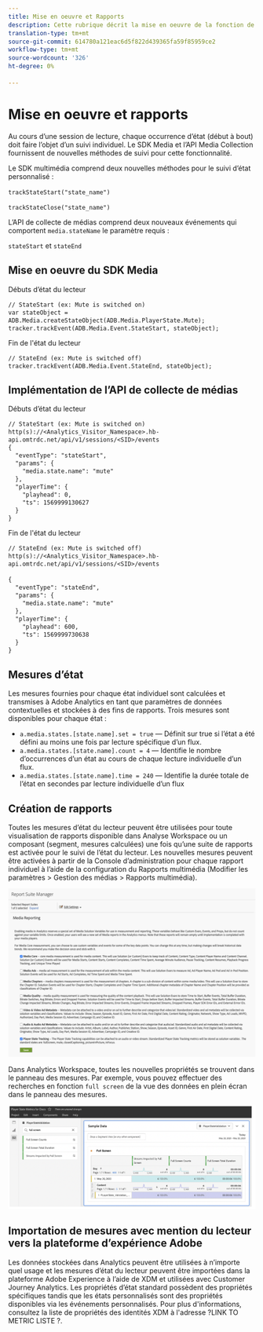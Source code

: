 ```yaml
---
title: Mise en oeuvre et Rapports
description: Cette rubrique décrit la mise en oeuvre de la fonction de suivi de l’état du lecteur, y compris .
translation-type: tm+mt
source-git-commit: 614780a121eac6d5f822d439365fa59f85959ce2
workflow-type: tm+mt
source-wordcount: '326'
ht-degree: 0%

---
```



# Mise en oeuvre et rapports

Au cours d’une session de lecture, chaque occurrence d’état (début à bout) doit faire l’objet d’un suivi individuel. Le SDK Media et l’API Media Collection fournissent de nouvelles méthodes de suivi pour cette fonctionnalité.

Le SDK multimédia comprend deux nouvelles méthodes pour le suivi d’état personnalisé :

`trackStateStart("state_name")`

`trackStateClose("state_name")`


L’API de collecte de médias comprend deux nouveaux événements qui comportent `media.stateName` le paramètre requis :

`stateStart` et `stateEnd`

## Mise en oeuvre du SDK Media

Débuts d’état du lecteur

```
// StateStart (ex: Mute is switched on)
var stateObject = ADB.Media.createStateObject(ADB.Media.PlayerState.Mute);
tracker.trackEvent(ADB.Media.Event.StateStart, stateObject);
```

Fin de l&#39;état du lecteur

```
// StateEnd (ex: Mute is switched off)
tracker.trackEvent(ADB.Media.Event.StateEnd, stateObject);
```


## Implémentation de l’API de collecte de médias

Débuts d’état du lecteur

```
// StateStart (ex: Mute is switched on)
http(s)://<Analytics_Visitor_Namespace>.hb-api.omtrdc.net/api/v1/sessions/<SID>/events
{
  "eventType": "stateStart",
  "params": {
    "media.state.name": "mute"
  },
  "playerTime": {
    "playhead": 0,
    "ts": 1569999130627
  }
}
```

Fin de l&#39;état du lecteur

```
// StateEnd (ex: Mute is switched off)
http(s)://<Analytics_Visitor_Namespace>.hb-api.omtrdc.net/api/v1/sessions/<SID>/events

{
  "eventType": "stateEnd",
  "params": {
    "media.state.name": "mute"
  },
  "playerTime": {
    "playhead": 600,
    "ts": 1569999730638
  }
}
```

## Mesures d’état

Les mesures fournies pour chaque état individuel sont calculées et transmises à Adobe Analytics en tant que paramètres de données contextuelles et stockées à des fins de rapports. Trois mesures sont disponibles pour chaque état :

* `a.media.states.[state.name].set = true` — Définit sur true si l’état a été défini au moins une fois par lecture spécifique d’un flux.
* `a.media.states.[state.name].count = 4` — Identifie le nombre d’occurrences d’un état au cours de chaque lecture individuelle d’un flux.
* `a.media.states.[state.name].time = 240` — Identifie la durée totale de l’état en secondes par lecture individuelle d’un flux

## Création de rapports

Toutes les mesures d’état du lecteur peuvent être utilisées pour toute visualisation de rapports disponible dans Analyse Workspace ou un composant (segment, mesures calculées) une fois qu’une suite de rapports est activée pour le suivi de l’état du lecteur. Les nouvelles mesures peuvent être activées à partir de la Console d’administration pour chaque rapport individuel à l’aide de la configuration du Rapports multimédia (Modifier les paramètres > Gestion des médias > Rapports multimédia).

![](assets/report-setup.png)

Dans Analytics Workspace, toutes les nouvelles propriétés se trouvent dans le panneau des mesures. Par exemple, vous pouvez effectuer des recherches en fonction `full screen` de la vue des données en plein écran dans le panneau des mesures.

![](assets/full-screen-report.png)

## Importation de mesures avec mention du lecteur vers la plateforme d’expérience Adobe

Les données stockées dans Analytics peuvent être utilisées à n’importe quel usage et les mesures d’état du lecteur peuvent être importées dans la plateforme Adobe Experience à l’aide de XDM et utilisées avec Customer Journey Analytics. Les propriétés d’état standard possèdent des propriétés spécifiques tandis que les états personnalisés sont des propriétés disponibles via les événements personnalisés. Pour plus d&#39;informations, consultez la liste de propriétés des identités XDM à l&#39;adresse ?LINK TO METRIC LISTE ?.
